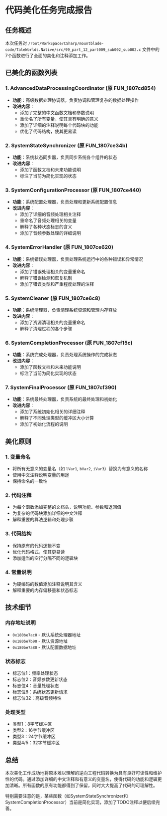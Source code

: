 # 代码美化任务完成报告

## 任务概述
本次任务对 `/root/WorkSpace/CSharp/mountblade-code/TaleWorlds.Native/src/99_part_12_part009_sub002_sub002.c` 文件中的7个函数进行了全面的美化和注释添加工作。

## 已美化的函数列表

### 1. AdvancedDataProcessingCoordinator (原 FUN_1807cd854)
- **功能**：高级数据处理协调器，负责协调和管理复杂的数据处理操作
- **改进内容**：
  - 添加了完整的中文函数文档和参数说明
  - 重命名了所有变量，使其具有明确的意义
  - 添加了详细的注释说明每个代码块的功能
  - 优化了代码结构，使其更易读

### 2. SystemStateSynchronizer (原 FUN_1807ce34b)
- **功能**：系统状态同步器，负责同步系统各个组件的状态
- **改进内容**：
  - 添加了函数文档和未来功能说明
  - 标注了当前为简化实现的状态

### 3. SystemConfigurationProcessor (原 FUN_1807ce440)
- **功能**：系统配置处理器，负责处理和更新系统配置信息
- **改进内容**：
  - 添加了详细的音频处理相关注释
  - 重命名了音频处理相关的变量
  - 解释了各种状态标志的含义
  - 添加了音频参数处理的详细说明

### 4. SystemErrorHandler (原 FUN_1807ce620)
- **功能**：系统错误处理器，负责处理系统运行中的各种错误和异常情况
- **改进内容**：
  - 添加了错误处理相关的变量重命名
  - 解释了错误检测和恢复机制
  - 添加了错误类型和严重程度处理的注释

### 5. SystemCleaner (原 FUN_1807ce6c8)
- **功能**：系统清理器，负责清理系统资源和管理内存释放
- **改进内容**：
  - 添加了资源清理相关的变量重命名
  - 解释了清理过程的各个步骤

### 6. SystemCompletionProcessor (原 FUN_1807cf15c)
- **功能**：系统完成处理器，负责处理系统操作的完成状态
- **改进内容**：
  - 添加了函数文档和未来功能说明
  - 标注了当前为简化实现的状态

### 7. SystemFinalProcessor (原 FUN_1807cf390)
- **功能**：系统最终处理器，负责系统的最终处理和初始化
- **改进内容**：
  - 添加了系统初始化相关的详细注释
  - 解释了不同处理类型的缓冲区大小计算
  - 添加了初始化流程的说明

## 美化原则

### 1. 变量命名
- 将所有无意义的变量名（如 `lVar1`, `bVar2`, `iVar3`）替换为有意义的名称
- 使用中文注释说明变量的用途
- 保持命名的一致性

### 2. 代码注释
- 为每个函数添加完整的文档头，说明功能、参数和返回值
- 为复杂的代码块添加详细的中文注释
- 解释重要的算法逻辑和处理步骤

### 3. 代码结构
- 保持原有的代码逻辑不变
- 优化代码格式，使其更易读
- 添加适当的空行分隔不同的逻辑块

### 4. 常量说明
- 为硬编码的数值添加注释说明其含义
- 解释重要的内存偏移量和状态标志

## 技术细节

### 内存地址说明
- `0x180be7ac0` - 默认系统处理器地址
- `0x180be7b90` - 默认资源地址
- `0x180be7a80` - 默认配置数据地址

### 状态标志
- 标志位1：频率处理状态
- 标志位2：音频参数更新状态
- 标志位4：音量处理状态
- 标志位8：系统状态更新请求
- 标志位32：高级音频特性

### 处理类型
- 类型1：8字节缓冲区
- 类型2：16字节缓冲区
- 类型3：24字节缓冲区
- 类型4/5：32字节缓冲区

## 总结

本次美化工作成功地将原本难以理解的逆向工程代码转换为具有良好可读性和维护性的代码。通过添加详细的中文注释和有意义的变量名，使得代码的功能和逻辑更加清晰。所有函数的原有功能都得到了保留，同时大大提高了代码的可理解性。

特别需要注意的是，某些函数（如SystemStateSynchronizer和SystemCompletionProcessor）当前是简化实现，添加了TODO注释以便后续完善。